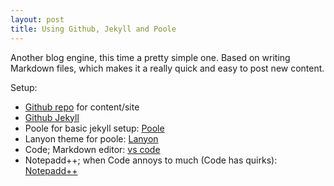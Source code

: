 ```yaml
---
layout: post
title: Using Github, Jekyll and Poole
---
```


Another blog engine, this time a pretty simple one. Based on writing Markdown files, which makes it a really quick and easy to post new content.
  
Setup:  
- [Github repo](https://github.com/henkmeulekamp/henkmeulekamp.github.io) for content/site  
- [Github Jekyll](https://help.github.com/articles/using-jekyll-with-pages/) 
- Poole for basic jekyll setup: [Poole](http://getpoole.com)  
- Lanyon theme for poole: [Lanyon](http://github.com/poole/lanyon)  
- Code; Markdown editor: [vs code](https://code.visualstudio.com/)  
- Notepadd++; when Code annoys to much (Code has quirks): [Notepadd++](https://notepad-plus-plus.org/download)   
  
  



